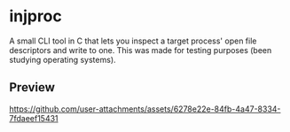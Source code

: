 # injproc

A small CLI tool in C that lets you inspect a target process' open file descriptors and write to one. This was made for testing purposes (been studying operating systems).

## Preview
https://github.com/user-attachments/assets/6278e22e-84fb-4a47-8334-7fdaeef15431
